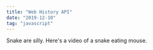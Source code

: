 ```yaml
---
title: "Web History API"
date: "2019-12-10"
tag: "javascript"
---
```


Snake are silly.
Here's a video of a snake eating mouse.

